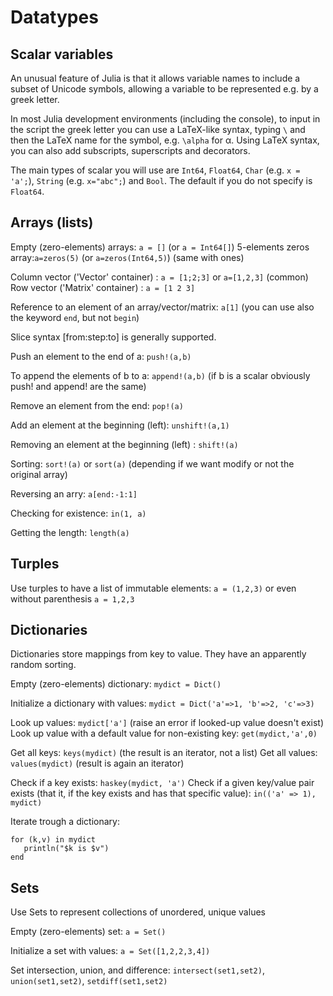 # Datatypes #

## Scalar variables ##
An unusual feature of Julia is that it allows variable names to include a subset of Unicode symbols, allowing a variable to be represented e.g. by a greek letter.

In most Julia development environments (including the console), to input in the script the greek letter you can use a LaTeX-like syntax, typing `\` and then the LaTeX name for the symbol, e.g. `\alpha` for α.
Using LaTeX syntax, you can also add subscripts, superscripts and decorators.

The main types of scalar you will use are `Int64`, `Float64`, `Char` (e.g. `x = 'a';`), `String` (e.g. `x="abc";`) and `Bool`.
The default if you do not specify is `Float64`.

## Arrays (lists) ##
Empty (zero-elements) arrays: `a = []` (or `a = Int64[]`)
5-elements zeros array:`a=zeros(5)` (or `a=zeros(Int64,5)`) (same with ones)

Column vector ('Vector' container) : `a = [1;2;3]` or `a=[1,2,3]` (common)
Row vector ('Matrix' container) : `a = [1 2 3]`

Reference to an element of an array/vector/matrix: `a[1]` (you can use also the keyword `end`, but not `begin`)

Slice syntax [from:step:to] is generally supported.

Push an element to the end of a: `push!(a,b)`

To append the elements of b to a: `append!(a,b)`
(if b is a scalar obviously push! and append! are the same)

Remove an element from the end: `pop!(a)`

Add an element at the beginning (left): `unshift!(a,1)`

Removing an element at the beginning (left) : `shift!(a)`

Sorting: `sort!(a)` or `sort(a)` (depending if we want modify or not the original array)

Reversing an arry: `a[end:-1:1]`

Checking for existence: `in(1, a)`

Getting the length: `length(a)`

## Turples ##
Use turples to have a list of immutable elements: `a = (1,2,3)` or even without parenthesis `a = 1,2,3`


## Dictionaries ##
Dictionaries store mappings from key to value. They have an apparently random sorting.

Empty (zero-elements) dictionary: `mydict = Dict()`

Initialize a dictionary with values: `mydict = Dict('a'=>1, 'b'=>2, 'c'=>3)`

Look up values: `mydict['a']` (raise an error if looked-up value doesn't exist)
Look up value with a default value for non-existing key: `get(mydict,'a',0)`

Get all keys: `keys(mydict)` (the result is an iterator, not a list)
Get all values: `values(mydict)` (result is again an iterator)

Check if a key exists: `haskey(mydict, 'a')`
Check if a given key/value pair exists (that it, if the key exists and has that specific value): `in(('a' => 1), mydict)`

Iterate trough a dictionary:

    for (k,v) in mydict
       println("$k is $v")
    end

## Sets ##
Use Sets to represent collections of unordered, unique values

Empty (zero-elements) set: `a = Set()`

Initialize a set with values: `a = Set([1,2,2,3,4])`

Set intersection, union, and difference: `intersect(set1,set2)`, `union(set1,set2)`, `setdiff(set1,set2)`


